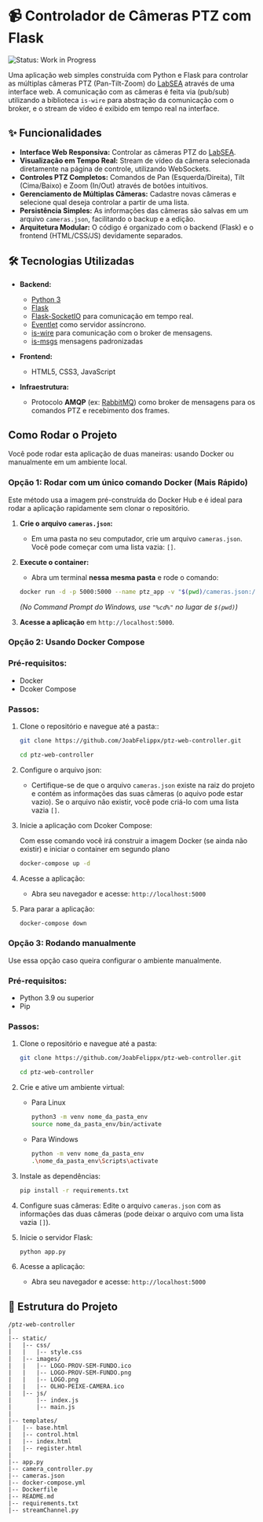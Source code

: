 # 📹 Controlador de Câmeras PTZ com Flask
![Status: Work in Progress](https://img.shields.io/badge/Status-Work%20in%20Progress-yellow)

Uma aplicação web simples construída com Python e Flask para controlar as múltiplas câmeras PTZ (Pan-Tilt-Zoom) do [LabSEA](https://github.com/Lab-SEA) através de uma interface web. A comunicação com as câmeras é feita via (pub/sub) utilizando a biblioteca `is-wire` para abstração da comunicação com o broker, e o stream de vídeo é exibido em tempo real na interface.


## ✨ Funcionalidades

-   **Interface Web Responsiva:** Controlar as câmeras PTZ do [LabSEA](https://github.com/Lab-SEA).
-   **Visualização em Tempo Real:** Stream de vídeo da câmera selecionada diretamente na página de controle, utilizando WebSockets.
-   **Controles PTZ Completos:** Comandos de Pan (Esquerda/Direita), Tilt (Cima/Baixo) e Zoom (In/Out) através de botões intuitivos.
-   **Gerenciamento de Múltiplas Câmeras:** Cadastre novas câmeras e selecione qual deseja controlar a partir de uma lista.
-   **Persistência Simples:** As informações das câmeras são salvas em um arquivo `cameras.json`, facilitando o backup e a edição.
-   **Arquitetura Modular:** O código é organizado com o backend (Flask) e o frontend (HTML/CSS/JS) devidamente separados.

## 🛠️ Tecnologias Utilizadas

-   **Backend:**
    -   [Python 3](https://www.python.org/)
    -   [Flask](https://flask.palletsprojects.com/)
    -   [Flask-SocketIO](https://flask-socketio.readthedocs.io/) para comunicação em tempo real.
    -   [Eventlet](http://eventlet.net/) como servidor assíncrono.
    -   [is-wire](https://github.com/labviros/is-wire) para comunicação com o broker de mensagens.
    -   [is-msgs](https://github.com/labvisio/is-msgs) mensagens padronizadas

-   **Frontend:**
    -   HTML5, CSS3, JavaScript

-   **Infraestrutura:**
    -   Protocolo **AMQP** (ex: [RabbitMQ](https://www.rabbitmq.com/)) como broker de mensagens para os comandos PTZ e recebimento dos frames.

## Como Rodar o Projeto 

Você pode rodar esta aplicação de duas maneiras: usando Docker ou manualmente em um ambiente local.

### Opção 1: Rodar com um único comando Docker (Mais Rápido)

Este método usa a imagem pré-construída do Docker Hub e é ideal para rodar a aplicação rapidamente sem clonar o repositório.

1.  **Crie o arquivo `cameras.json`:**
    - Em uma pasta no seu computador, crie um arquivo `cameras.json`. Você pode começar com uma lista vazia: `[]`.

2.  **Execute o container:**
    - Abra um terminal **nessa mesma pasta** e rode o comando:
    ```bash
    docker run -d -p 5000:5000 --name ptz_app -v "$(pwd)/cameras.json:/app/cameras.json" joabfelippe30/web-ptz-controller:v1
    ```
    *(No Command Prompt do Windows, use `"%cd%"` no lugar de `$(pwd)`)*

3.  **Acesse a aplicação** em `http://localhost:5000`.


### Opção 2: Usando Docker Compose

### Pré-requisitos:
- Docker
- Dcoker Compose

### Passos:

1. Clone o repositório e navegue até a pasta::
    ```bash
    git clone https://github.com/JoabFelippx/ptz-web-controller.git

    cd ptz-web-controller
    ```
2. Configure o arquivo json:

    -   Certifique-se de que o arquivo `cameras.json` existe na raiz do projeto e contém as informações das suas câmeras (o aquivo pode estar vazio).  Se o arquivo não existir, você pode criá-lo com uma lista vazia `[]`.
3. Inicie a aplicação com Dcoker Compose:

    Com esse comando você irá construir a imagem Docker (se ainda não existir) e iniciar o container em segundo plano

    ```bash
    docker-compose up -d
    ```

4. Acesse a aplicação:

    - Abra seu navegador e acesse: `http://localhost:5000`

5. Para parar a aplicação:
    ```bash
    docker-compose down
    ```
### Opção 3: Rodando manualmente
Use essa opção caso queira configurar o ambiente manualmente.
### Pré-requisitos:
- Python 3.9 ou superior
- Pip

### Passos:
1. Clone o repositório e navegue até a pasta:
    ```bash
    git clone https://github.com/JoabFelippx/ptz-web-controller.git

    cd ptz-web-controller
    ```
2. Crie e ative um ambiente virtual:

    - Para Linux 
        ```bash
        python3 -m venv nome_da_pasta_env
        source nome_da_pasta_env/bin/activate  
        ```
    - Para Windows
        ```bash
        python -m venv nome_da_pasta_env
        .\nome_da_pasta_env\Scripts\activate
        ```
3. Instale as dependências:
    ```bash
    pip install -r requirements.txt
    ```
4. Configure suas câmeras:
    Edite o arquivo `cameras.json` com as informações das duas câmeras (pode deixar o arquivo com uma lista vazia `[]`).

5. Inicie o servidor Flask:
    ```bash
    python app.py
    ```
6. Acesse a aplicação:
    - Abra seu navegador e acesse: `http://localhost:5000`
## 📂 Estrutura do Projeto

```plaintext
/ptz-web-controller
|
|-- static/
|   |-- css/
|   |   |-- style.css
|   |-- images/
|   |   |-- LOGO-PROV-SEM-FUNDO.ico
|   |   |-- LOGO-PROV-SEM-FUNDO.png
|   |   |-- LOGO.png
|   |   |-- OLHO-PEIXE-CAMERA.ico
|   |-- js/
|       |-- index.js
|       |-- main.js
|
|-- templates/
|   |-- base.html
|   |-- control.html
|   |-- index.html
|   |-- register.html
|
|-- app.py
|-- camera_controller.py
|-- cameras.json
|-- docker-compose.yml
|-- Dockerfile
|-- README.md
|-- requirements.txt
|-- streamChannel.py
